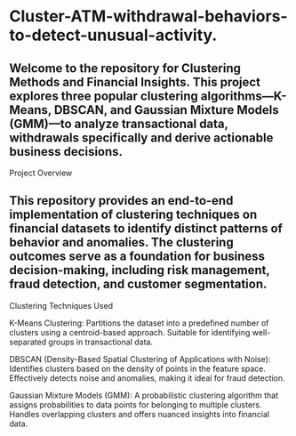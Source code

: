 # Cluster-ATM-withdrawal-behaviors-to-detect-unusual-activity.
Welcome to the repository for Clustering Methods and Financial Insights. This project explores three popular clustering algorithms—K-Means, DBSCAN, and Gaussian Mixture Models (GMM)—to analyze transactional data, withdrawals specifically and derive actionable business decisions.
----------------------------------------------------------------------------------------------------------------------------------------------------------------------------------
Project Overview

This repository provides an end-to-end implementation of clustering techniques on financial datasets to identify distinct patterns of behavior and anomalies. The clustering outcomes serve as a foundation for business decision-making, including risk management, fraud detection, and customer segmentation.
------------------------------------------------------------------------------------------------------------------------------------------------------------------------------

Clustering Techniques Used

K-Means Clustering:
Partitions the dataset into a predefined number of clusters using a centroid-based approach.
Suitable for identifying well-separated groups in transactional data.

DBSCAN (Density-Based Spatial Clustering of Applications with Noise):
Identifies clusters based on the density of points in the feature space.
Effectively detects noise and anomalies, making it ideal for fraud detection.

Gaussian Mixture Models (GMM):
A probabilistic clustering algorithm that assigns probabilities to data points for belonging to multiple clusters.
Handles overlapping clusters and offers nuanced insights into financial data.
